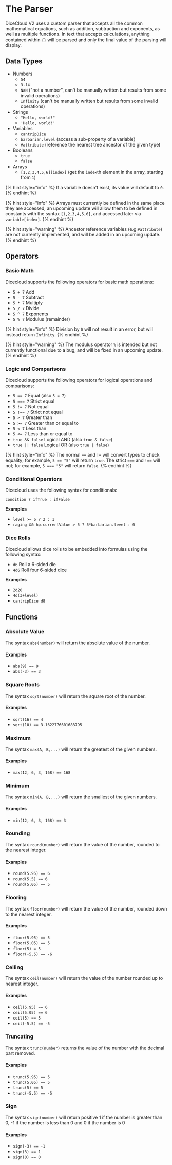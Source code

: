 # The Parser

DiceCloud V2 uses a custom parser that accepts all the common mathematical equations, such as addition, subtraction and exponents, as well as multiple functions. In text that accepts calculations, anything contained within `{}` will be parsed and only the final value of the parsing will display.

## Data Types

* Numbers
  * `54`
  * `3.14`
  * `NaN` \("not a number", can't be manually written but results from some invalid operations\)
  * `Infinity` \(can't be manually written but results from some invalid operations\)
* Strings
  * `"Hello, world!"`
  * `'Hello, world!'`
* Variables
  * `cantripDice`
  * `barbarian.level` \(access a sub-property of a variable\)
  * `#attribute` \(reference the nearest tree ancestor of the given type\)
* Booleans
  * `true`
  * `false`
* Arrays
  * `[1,2,3,4,5,6][index]` \(get the `index`th element in the array, starting from `1`\)

{% hint style="info" %}
If a variable doesn't exist, its value will default to `0`.
{% endhint %}

{% hint style="info" %}
Arrays must currently be defined in the same place they are accessed; an upcoming update will allow them to be defined in constants with the syntax `[1,2,3,4,5,6]`, and accessed later via `variable[index]`.
{% endhint %}

{% hint style="warning" %}
Ancestor reference variables \(e.g.`#attribute`\) are not currently implemented, and will be added in an upcoming update.
{% endhint %}

## Operators

### Basic Math

Dicecloud supports the following operators for basic math operations:

* `5 + 7` Add
* `5 - 7` Subtract
* `5 * 7` Multiply
* `5 / 7` Divide
* `5 ^ 7` Exponents
* `5 % 7` Modulus \(remainder\)

{% hint style="info" %}
Division by `0` will not result in an error, but will instead return `Infinity`.
{% endhint %}

{% hint style="warning" %}
The modulus operator `%` is intended but not currently functional due to a bug, and will be fixed in an upcoming update.
{% endhint %}

### Logic and Comparisons

Dicecloud supports the following operators for logical operations and comparisons:

* `5 == 7`  Equal \(also `5 = 7`\)
* `5 === 7` Strict equal
* `5 != 7` Not equal
* `5 !== 7` Strict not equal
* `5 > 7` Greater than
* `5 >= 7` Greater than or equal to
* `5 < 7` Less than
* `5 <= 7` Less than or equal to
* `true && false` Logical AND  \(also `true & false`\)
* `true || false` Logical OR \(also `true | false`\)

{% hint style="info" %}
The normal `==` and `!=` will convert types to check equality; for example, `5 == "5"` will return `true`.  The strict `===` and `!==` will not; for example, `5 === "5"` will return `false`.
{% endhint %}

### Conditional Operators

Dicecloud uses the following syntax for conditionals:

`condition ? ifTrue : ifFalse`

**Examples**

* `level >= 6 ? 2 : 1`
* `raging && hp.currentValue > 5 ? 5*barbarian.level : 0`

### Dice Rolls

Dicecloud allows dice rolls to be embedded into formulas using the following syntax:

* `d6` Roll a 6-sided die
* `4d6` Roll four 6-sided dice

**Examples**

* `2d20`
* `4d(3+level)`
* `cantripDice d8`

## Functions

### Absolute Value

The syntax `abs(number)` will return the absolute value of the number.

#### Examples

* `abs(9) == 9`
* `abs(-3) == 3`

### Square Roots

The syntax `sqrt(number)` will return the square root of the number.

#### Examples

* `sqrt(16) == 4`
* `sqrt(10) == 3.1622776601683795`

### Maximum

The syntax `max(A, B,...)` will return the greatest of the given numbers.

#### Examples

* `max(12, 6, 3, 168) == 168`

### Minimum

The syntax `min(A, B,...)` will return the smallest of the given numbers.

#### Examples

* `min(12, 6, 3, 168) == 3`

### Rounding

The syntax `round(number)` will return the value of the number, rounded to the nearest integer.

#### Examples

* `round(5.95) == 6`
* `round(5.5) == 6`
* `round(5.05) == 5`

### Flooring

The syntax `floor(number)` will return the value of the number, rounded down to the nearest integer.

#### Examples

* `floor(5.95) == 5`
* `floor(5.05) == 5`
* `floor(5) = 5`
* `floor(-5.5) == -6`

### Ceiling

The syntax `ceil(number)` will return the value of the number rounded up to nearest integer.

#### Examples

* `ceil(5.95) == 6`
* `ceil(5.05) == 6`
* `ceil(5) == 5`
* `ceil(-5.5) == -5`

### Truncating

The syntax `trunc(number)` returns the value of the number with the decimal part removed.

#### Examples

* `trunc(5.95) == 5`
* `trunc(5.05) == 5`
* `trunc(5) == 5`
* `trunc(-5.5) == -5`

### Sign

The syntax `sign(number)` will return positive 1 if the number is greater than 0, -1 if the number is less than 0 and 0 if the number is 0

#### Examples

* `sign(-3) == -1`
* `sign(3) == 1`
* `sign(0) == 0`

